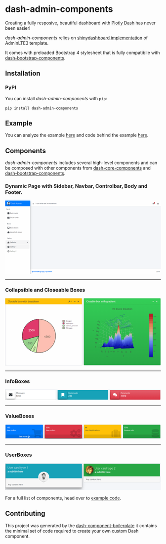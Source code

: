 # dash-admin-components

Creating a fully resposive, beautiful dashboard with [Plotly Dash][dash-homepage] has never been easier! 

*dash-admin-components* relies on [shinydashboard implementation][admin-homepage] of AdminLTE3 template. 

It comes with preloaded Bootstrap 4 stylesheet that is fully compatibile with [dash-bootstrap-components][dash-bootstrap-homepage]. 

## Installation

### PyPI

You can install *dash-admin-components* with `pip`:

```
pip install dash-admin-components
```

## Example

You can analyze the example [here][dac-example] and code behind the example [here][dac-example-repo].

## Components

*dash-admin-components* includes several high-level components
and can be composed with other components from
[dash-core-components][dash-core-homepage] and
[dash-bootstrap-components][dash-bootstrap-homepage].

### Dynamic Page with Sidebar, Navbar, Controlbar, Body and Footer.

![page](./readme-images/page.gif)

---

### Collapsible and Closeable Boxes

![box](./readme-images/box.gif)

---

### InfoBoxes

![infobox](./readme-images/infobox.png)

---

### ValueBoxes

![valuebox](./readme-images/valuebox.png)

---

### UserBoxes

![userbox](./readme-images/userbox.png)

For a full list of components, head over to [example code][dac-example-repo].

## Contributing
This project was generated by the [dash-component-boilerplate](https://github.com/plotly/dash-component-boilerplate) it contains the minimal set of code required to create your own custom Dash component.

[dash-homepage]: https://dash.plot.ly/
[admin-homepage]: https://github.com/RinteRface/bs4Dash
[dash-core-homepage]: https://dash.plot.ly/dash-core-components
[dash-bootstrap-homepage]: https://dash-bootstrap-components.opensource.faculty.ai
[dac-example-repo]: /example
[dac-example]: http://dash-admin-components.opensource.quantee.ai/
